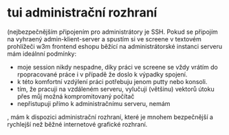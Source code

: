 # tui administrační rozhraní

(nejbezpečnějším připojením pro administrátory je SSH. Pokud se připojím na
vyhraený admin-klient-server a spustím si ve screene v textovém prohlížeči w3m frontend 
eshopu běžící na administrátorské instanci serveru mám ideálnní podmínky:
* moje session nikdy nespadne, díky práci ve screene se vždy vrátím do rpopracované 
práce i v případě že doslo k výpadky spojení. 
* k této komfortní vzdýlení práci potřebuju jenom putty nebo konsoli.
* tím, že pracuji na vzdáleném serveru, vylučuji (většinu) vektorů útoku přes můj
možná kompromitovaný počítač
* nepřistupuji přímo k administračnímu serveru, nemám 

, mám k dispozici administrační
rozhraní, které je mnohem  bezpečnější a rychlejší než běžné internetové grafické
rozhraní.
